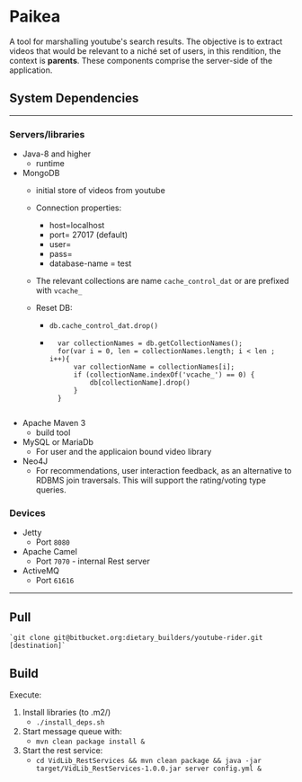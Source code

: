 # Paikea 

A tool for marshalling youtube's search results. The objective is to extract videos that would be relevant to a niché set of users, in this rendition, the context is **parents**. These components comprise the server-side of the application.


## System Dependencies
_____

### Servers/libraries

 + Java-8 and higher
 	- runtime
 + MongoDB
 	- initial store of videos from youtube
 	- Connection properties:
 		- host=localhost
 		- port= 27017 (default)
 		- user=
 		- pass=
 		- database-name = test
 	- The relevant collections are name `cache_control_dat` or are prefixed with `vcache_`
 	- Reset DB:

		- `db.cache_control_dat.drop()`
		- ```
			var collectionNames = db.getCollectionNames();
			for(var i = 0, len = collectionNames.length; i < len ; i++){
				var collectionName = collectionNames[i];
				if (collectionName.indexOf('vcache_') == 0) {
					db[collectionName].drop()
				}
			}
		```
 + Apache Maven 3
	- build tool
 + MySQL or MariaDb
 	- For user and the applicaion bound video library
 + Neo4J
 	- For recommendations, user interaction feedback, as an alternative to RDBMS join traversals. This will support the rating/voting type queries.


### Devices

- Jetty
	- Port `8080`
- Apache Camel
	- Port `7070` - internal Rest server
- ActiveMQ
	- Port `61616`
______


## Pull

	`git clone git@bitbucket.org:dietary_builders/youtube-rider.git [destination]`

## Build
Execute:

 1. Install libraries (to .m2/)
 	- `./install_deps.sh`
 2. Start message queue with:
 	- `mvn clean package install &`
 3. Start the rest service:
	- `cd VidLib_RestServices && mvn clean package && java -jar target/VidLib_RestServices-1.0.0.jar server config.yml &`